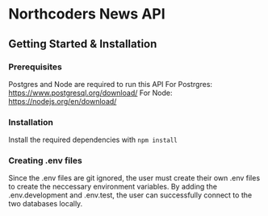 # Northcoders News API

## Getting Started & Installation
### Prerequisites
Postgres and Node are required to run this API 
For Postrgres: https://www.postgresql.org/download/ 
For Node: https://nodejs.org/en/download/
### Installation
Install the required dependencies with `npm install`
### Creating .env files
Since the .env files are git ignored, the user must create their own .env files to create the neccessary environment variables. By adding the .env.development and .env.test, the user can successfully connect to the two databases locally.
